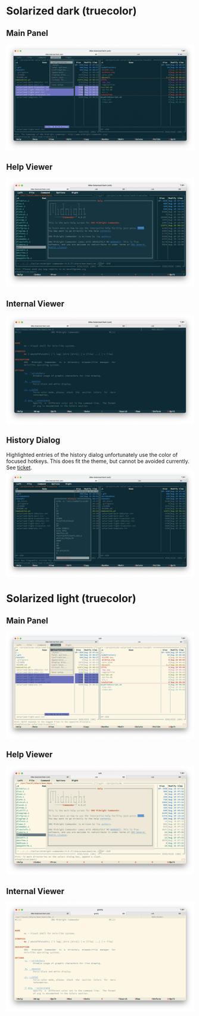 # Solarized dark (truecolor)

## Main Panel
![Main Panel - Dark Variant (Truecolor)](dark-truecolor.png)
## Help Viewer
![Help Viewer - Dark Variant (Truecolor)](dark-truecolor-help.png)
## Internal Viewer
![Internal Viewer - Dark Variant (Truecolor)](dark-truecolor-internalviewer.png)
## History Dialog
Highlighted entries of the history dialog unfortunately use the color of focused
hotkeys. This does fit the theme, but cannot be avoided currently. See
[ticket](https://midnight-commander.org/ticket/3160).
![Dark Variant (Truecolor)](dark-truecolor-history-dialog.png)

# Solarized light (truecolor)
## Main Panel
![Main Panel - Light Variant (Truecolor)](light-truecolor.png)
## Help Viewer
![Help Viewer - Light Variant (Truecolor)](light-truecolor-help.png)
## Internal Viewer
![Internal Viewer - Light Variant (Truecolor)](light-truecolor-internalviewer.png)

